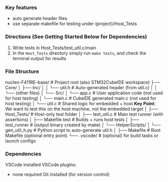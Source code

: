 ### Key features
- auto generate header files
- use separate makefile for testing under (project)/Host_Tests


### Directions (See Getting Started Below for Dependencies)
1) Write tests in Host_Tests/test_util.c/main
2) In the `Host_Tests` directory simply run `make tests`, and check the terminal output for results


### File Structure
nucleo-F411RE-base/              # Project root (also STM32CubeIDE workspace)
├── Core/
│   ├── Inc/
│   │   └── util.h               # Auto-generated header (from util.c)
│   │   └── (other files)
│   └── Src/
│       └── app.c               # User application code (not used for host testing)
│       └── main.c               # CubeIDE generated main.c (not used for host testing)
│       └── util.c               # Shared logic for embedded + host **Key Point**: We want to test this on the host machine, not the embedded target
│
├── Host_Tests/                  # Host-only test folder
│   ├── test_util.c             # Main test runner (with assertions)
│   ├── Makefile.test           # Builds + runs host tests
│   ├── test_runner             # (output binary created by make)
│   └── HelperScripts/
│       └── gen_util_h.py       # Python script to auto-generate util.h
│
├── Makefile                    # Root Makefile (optional entry point)
└── .vscode/                    # (optional) for build tasks or launch configs



### Dependencies

VSCode installed
VSCode plugins:
- none required
Git installed (for version control)

